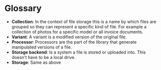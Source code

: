 # Glossary

 * **Collection**: In the context of file storage this is a name by which files are grouped so they can represent a specific kind of file. For example a collection of photos for a specific model or all invoice documents.
 * **Variant**: A variant is a modified version of the original file.
 * **Processor**: Processors are the part of the library that generate manipulated versions of a file.
 * **Storage backend**: Is a system a file is stored or uploaded into. This doesn't have to be a local drive.
 * **Storage**: Same as above

